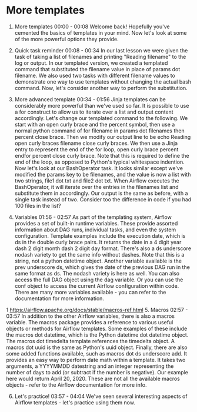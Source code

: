 # More templates

1. More templates
00:00 - 00:08
Welcome back! Hopefully you've cemented the basics of templates in your mind. Now let's look at some of the more powerful options they provide.

2. Quick task reminder
00:08 - 00:34
In our last lesson we were given the task of taking a list of filenames and printing "Reading filename" to the log or output. In our templated version, we created a templated command that substituted the filename value in place of params dot filename. We also used two tasks with different filename values to demonstrate one way to use templates without changing the actual bash command. Now, let's consider another way to perform the substitution.

3. More advanced template
00:34 - 01:56
Jinja templates can be considerably more powerful than we've used so far. It is possible to use a for construct to allow us to iterate over a list and output content accordingly. Let's change our templated command to the following. We start with an open curly brace and the percent symbol, then use a normal python command of for filename in params dot filenames then percent close brace. Then we modify our output line to be echo Reading open curly braces filename close curly braces. We then use a Jinja entry to represent the end of the for loop, open curly brace percent endfor percent close curly brace. Note that this is required to define the end of the loop, as opposed to Python's typical whitespace indention. Now let's look at our BashOperator task. It looks similar except we've modified the params key to be filenames, and the value is now a list with two strings, file1 dot txt and file2 dot txt. When Airflow executes the BashOperator, it will iterate over the entries in the filenames list and substitute them in accordingly. Our output is the same as before, with a single task instead of two. Consider too the difference in code if you had 100 files in the list?

4. Variables
01:56 - 02:57
As part of the templating system, Airflow provides a set of built-in runtime variables. These provide assorted information about DAG runs, individual tasks, and even the system configuration. Template examples include the execution date, which is ds in the double curly brace pairs. It returns the date in a 4 digit year dash 2 digit month dash 2 digit day format. There's also a ds underscore nodash variety to get the same info without dashes. Note that this is a string, not a python datetime object. Another variable available is the prev underscore ds, which gives the date of the previous DAG run in the same format as ds. The nodash variety is here as well. You can also access the full DAG object using the dag variable. Or you can use the conf object to access the current Airflow configuration within code. There are many more variables available - you can refer to the documentation for more information.

1 https://airflow.apache.org/docs/stable/macros-ref.html
5. Macros
02:57 - 03:57
In addition to the other Airflow variables, there is also a macros variable. The macros package provides a reference to various useful objects or methods for Airflow templates. Some examples of these include the macros dot datetime, which is the Python datetime dot datetime object. The macros dot timedelta template references the timedelta object. A macros dot uuid is the same as Python's uuid object. Finally, there are also some added functions available, such as macros dot ds underscore add. It provides an easy way to perform date math within a template. It takes two arguments, a YYYYMMDD datestring and an integer representing the number of days to add (or subtract if the number is negative). Our example here would return April 20, 2020. These are not all the available macros objects - refer to the Airflow documentation for more info.

6. Let's practice!
03:57 - 04:04
We've seen several interesting aspects of Airflow templates - let's practice using them now.

